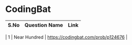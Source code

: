 # CodingBat
| S.No  | Question Name | Link |
| ------------- | ------------- | ------------- |

| 1 | Near Hundred | https://codingbat.com/prob/p124676 |
